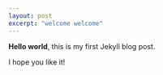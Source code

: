 ```yaml
---
layout: post
excerpt: "welcome welcome"
---
```



**Hello world**, this is my first Jekyll blog post.

I hope you like it!